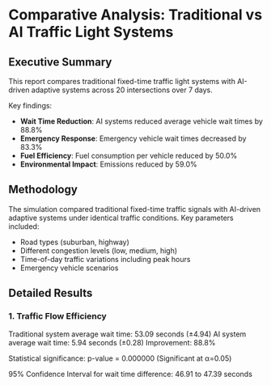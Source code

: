 # Comparative Analysis: Traditional vs AI Traffic Light Systems

## Executive Summary

This report compares traditional fixed-time traffic light systems with AI-driven adaptive systems across 20 intersections over 7 days.

Key findings:
- **Wait Time Reduction**: AI systems reduced average vehicle wait times by 88.8%
- **Emergency Response**: Emergency vehicle wait times decreased by 83.3%
- **Fuel Efficiency**: Fuel consumption per vehicle reduced by 50.0%
- **Environmental Impact**: Emissions reduced by 59.0%

## Methodology

The simulation compared traditional fixed-time traffic signals with AI-driven adaptive systems under identical traffic conditions.
Key parameters included:
- Road types (suburban, highway)
- Different congestion levels (low, medium, high)
- Time-of-day traffic variations including peak hours
- Emergency vehicle scenarios

## Detailed Results

### 1. Traffic Flow Efficiency

Traditional system average wait time: 53.09 seconds (±4.94)
AI system average wait time: 5.94 seconds (±0.28)
Improvement: 88.8%

Statistical significance: p-value = 0.000000 (Significant at α=0.05)

95% Confidence Interval for wait time difference: 46.91 to 47.39 seconds